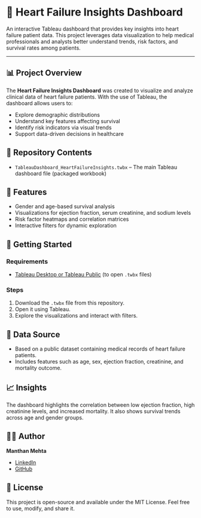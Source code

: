 # 💓 Heart Failure Insights Dashboard

An interactive Tableau dashboard that provides key insights into heart failure patient data. This project leverages data visualization to help medical professionals and analysts better understand trends, risk factors, and survival rates among patients.

---

## 📊 Project Overview

The **Heart Failure Insights Dashboard** was created to visualize and analyze clinical data of heart failure patients. With the use of Tableau, the dashboard allows users to:

- Explore demographic distributions
- Understand key features affecting survival
- Identify risk indicators via visual trends
- Support data-driven decisions in healthcare

## 📁 Repository Contents

- `TableauDashboard_HeartFailureInsights.twbx` – The main Tableau dashboard file (packaged workbook)

## 🧠 Features

- Gender and age-based survival analysis
- Visualizations for ejection fraction, serum creatinine, and sodium levels
- Risk factor heatmaps and correlation matrices
- Interactive filters for dynamic exploration

## 🚀 Getting Started

### Requirements

- [Tableau Desktop or Tableau Public](https://www.tableau.com/products/desktop/download) (to open `.twbx` files)

### Steps

1. Download the `.twbx` file from this repository.
2. Open it using Tableau.
3. Explore the visualizations and interact with filters.

## 📌 Data Source

- Based on a public dataset containing medical records of heart failure patients.
- Includes features such as age, sex, ejection fraction, creatinine, and mortality outcome.

## 📈 Insights

The dashboard highlights the correlation between low ejection fraction, high creatinine levels, and increased mortality. It also shows survival trends across age and gender groups.

## 🧑‍💻 Author
**Manthan Mehta**  
- [LinkedIn](https://www.linkedin.com/in/manthan-mehta-07mm/)  
- [GitHub](https://github.com/manthan7mehta)

## 📝 License

This project is open-source and available under the MIT License. Feel free to use, modify, and share it.
